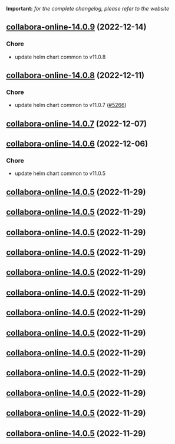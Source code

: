 **Important:**
*for the complete changelog, please refer to the website*




## [collabora-online-14.0.9](https://github.com/truecharts/charts/compare/collabora-online-14.0.8...collabora-online-14.0.9) (2022-12-14)

### Chore

- update helm chart common to v11.0.8
  
  


## [collabora-online-14.0.8](https://github.com/truecharts/charts/compare/collabora-online-14.0.7...collabora-online-14.0.8) (2022-12-11)

### Chore

- update helm chart common to v11.0.7 ([#5266](https://github.com/truecharts/charts/issues/5266))
  
  


## [collabora-online-14.0.7](https://github.com/truecharts/charts/compare/collabora-online-14.0.6...collabora-online-14.0.7) (2022-12-07)




## [collabora-online-14.0.6](https://github.com/truecharts/charts/compare/collabora-online-14.0.5...collabora-online-14.0.6) (2022-12-06)

### Chore

- update helm chart common to v11.0.5
  
  


## [collabora-online-14.0.5](https://github.com/truecharts/charts/compare/collabora-online-14.0.4...collabora-online-14.0.5) (2022-11-29)




## [collabora-online-14.0.5](https://github.com/truecharts/charts/compare/collabora-online-14.0.4...collabora-online-14.0.5) (2022-11-29)




## [collabora-online-14.0.5](https://github.com/truecharts/charts/compare/collabora-online-14.0.4...collabora-online-14.0.5) (2022-11-29)




## [collabora-online-14.0.5](https://github.com/truecharts/charts/compare/collabora-online-14.0.4...collabora-online-14.0.5) (2022-11-29)




## [collabora-online-14.0.5](https://github.com/truecharts/charts/compare/collabora-online-14.0.4...collabora-online-14.0.5) (2022-11-29)




## [collabora-online-14.0.5](https://github.com/truecharts/charts/compare/collabora-online-14.0.4...collabora-online-14.0.5) (2022-11-29)




## [collabora-online-14.0.5](https://github.com/truecharts/charts/compare/collabora-online-14.0.4...collabora-online-14.0.5) (2022-11-29)




## [collabora-online-14.0.5](https://github.com/truecharts/charts/compare/collabora-online-14.0.4...collabora-online-14.0.5) (2022-11-29)




## [collabora-online-14.0.5](https://github.com/truecharts/charts/compare/collabora-online-14.0.4...collabora-online-14.0.5) (2022-11-29)




## [collabora-online-14.0.5](https://github.com/truecharts/charts/compare/collabora-online-14.0.4...collabora-online-14.0.5) (2022-11-29)




## [collabora-online-14.0.5](https://github.com/truecharts/charts/compare/collabora-online-14.0.4...collabora-online-14.0.5) (2022-11-29)




## [collabora-online-14.0.5](https://github.com/truecharts/charts/compare/collabora-online-14.0.4...collabora-online-14.0.5) (2022-11-29)




## [collabora-online-14.0.5](https://github.com/truecharts/charts/compare/collabora-online-14.0.4...collabora-online-14.0.5) (2022-11-29)
